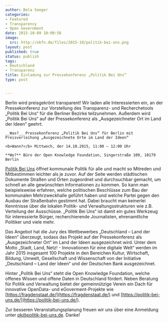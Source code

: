 ```yaml
---
author: Bela Seeger
categories:
- Featured
- Transparency
- Open Government
date: 2015-10-09 10:00:56
image: 
  src: http://okfn.de/files/2015-10/politik-bei-uns.png
layout: post
published: true
status: publish
tags:
- Deutschland
- Transparenz
title: Einladung zur Pressekonferenz „Politik Bei Uns“
type: post


---
```


Berlin wird preisgekrönt transparent! Wir laden alle Interessierten ein, an der Pressekonferenz zur Vorstellung des Transparenz- und Recherchetools „Politik Bei Uns“ für die Berliner Bezirke teilzunehmen. Außerdem wird „Politik Bei Uns“ auf der Pressekonferenz als „Ausgezeichneter Ort im Land der Ideen“ geehrt.

	__Was?__ Pressekonferenz „Politik Bei Uns“ für Berlin mit Preisverleihung „Ausgezeichnete Orte im Land der Ideen“  

	<b>Wann?</b> Mittwoch, der 14.10.2015, 11:00 – 12:00 Uhr  

	**Wo?** Büro der Open Knowledge Foundation, Singerstraße 109, 10179 Berlin  

[Politik Bei Uns](https://politik-bei-uns.de/) öffnet kommunale Politik für alle und macht so Mitreden und Mitbestimmen leichter als je zuvor. Auf der Seite werden städtischen Dokumente Straßen und Orten zugeordnet und durchsuchbar gemacht, um schnell an alle gewünschten Informationen zu kommen. So kann man beispielsweise erfahren, welche politischen Beschlüsse zum Bau der kommunalen Mehrzweckhalle geführt haben und welche Partei gegen den Ausbau der Straßenbahn gestimmt hat. Dabei braucht man keinerlei Kenntnisse über die lokalen Politik- und Verwaltungsstrukturen wie z.B. Verteilung der Ausschüsse. „Politik Bei Uns“ ist damit ein gutes Werkzeug für interessierte Bürger, recherchierende Journalisten, ehrenamtliche Politiker und viele mehr.

Das Angebot hat die Jury des Wettbewerbes „Deutschland – Land der Ideen“ überzeugt, sodass das Projekt auf der Pressekonferenz als „Ausgezeichneter Ort“ im Land der Ideen ausgezeichnet wird. Unter dem Motto „Stadt, Land, Netz! - Innovationen für eine digitale Welt“ werden im Jahr 2015 insgesamt 100 Projekte in den Bereichen Kultur, Wirtschaft, Bildung, Umwelt, Gesellschaft und Wissenschaft von der Initiative „Deutschland – Land der Ideen“ und der Deutschen Bank ausgezeichnet.

Hinter „Politik Bei Uns“ steht die Open Knowledge Foundation, welche offenes Wissen und offene Daten in Deutschland fördert. Neben Beratung für Politik und Verwaltung bietet der gemeinnützige Verein ein Dach für innovative OpenData- und eGoverment-Projekte wie [https://fragdenstaat.de/](https://fragdenstaat.de/)  und [https://politik-bei-uns.de/](https://politik-bei-uns.de/). 

Zur besseren Veranstaltungsplanung freuen wir uns über eine Anmeldung unter [pk@politik-bei-uns.de](mailto:pk@politik-bei-uns.de). Danke!

